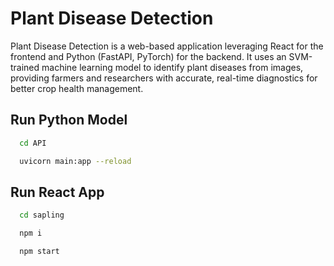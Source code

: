 # Plant Disease Detection
Plant Disease Detection is a web-based application leveraging React for the frontend and Python (FastAPI, PyTorch) for the backend. It uses an SVM-trained machine learning model to identify plant diseases from images, providing farmers and researchers with accurate, real-time diagnostics for better crop health management.


## Run Python Model 

```bash
  cd API
```

```bash
  uvicorn main:app --reload
```

## Run React App

```bash
  cd sapling
```

```bash
  npm i
```

```bash
  npm start
```
